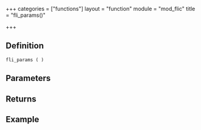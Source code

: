 +++
categories = ["functions"]
layout = "function"
module = "mod_flic"
title = "fli_params()"

+++

## Definition

    fli_params ( )

## Parameters

## Returns

## Example
